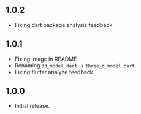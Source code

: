 ## 1.0.2

- Fixing dart package analysis feedback

## 1.0.1

- Fixing image in README
- Renaming `3d_model.dart` -> `three_d_model.dart`
- Fixing flutter analyze feedback

## 1.0.0

- Initial release.
